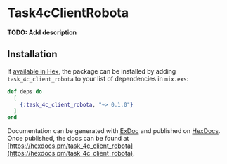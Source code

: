 # Task4cClientRobota

**TODO: Add description**

## Installation

If [available in Hex](https://hex.pm/docs/publish), the package can be installed
by adding `task_4c_client_robota` to your list of dependencies in `mix.exs`:

```elixir
def deps do
  [
    {:task_4c_client_robota, "~> 0.1.0"}
  ]
end
```

Documentation can be generated with [ExDoc](https://github.com/elixir-lang/ex_doc)
and published on [HexDocs](https://hexdocs.pm). Once published, the docs can
be found at [https://hexdocs.pm/task_4c_client_robota](https://hexdocs.pm/task_4c_client_robota).

